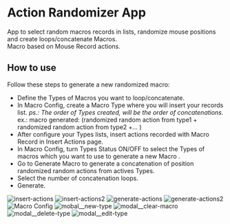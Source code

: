# Action Randomizer App
App to select random macros records in lists, randomize mouse positions and create loops/concatenate Macros.<br>
Macro based on Mouse Record actions.

## How to use

Follow these steps to generate a new randomized macro:

- Define the Types of Macros you want to loop/concatenate.<br>
- In Macro Config, create a Macro Type where you will insert your records list. _ps.: The order of Types created, will be the order of concatenations._ ex.: macro generated: (randomized random action from type1 + randomized random action from type2 +... )<br>
- After configure your Types lists, insert actions recorded with Macro Record in Insert Actions page.<br>
- In Macro Config, turn Types Status ON/OFF to select the Types of macros which you want to use to generate a new Macro .<br>
- Go to Generate Macro to generate a concatenation of position randomized random actions from actives Types. <br>
- Select the number of concatenation loops. <br>
- Generate.<br>

![insert-actions](https://user-images.githubusercontent.com/30575553/213792861-a14a44f2-d0d3-4be2-9858-4a1a734f3438.jpeg)
![insert-actions2](https://user-images.githubusercontent.com/30575553/213792863-f0095779-16fa-4e9c-801f-9592503949f0.JPG)
![generate-actions](https://user-images.githubusercontent.com/30575553/213792852-8d3cac03-9576-4d42-9692-e6d46a379cb5.jpeg)
![generate-actions2](https://user-images.githubusercontent.com/30575553/213792858-7c92e051-267c-4f08-86c3-6916e74a4094.jpeg)
![Macro Config](https://user-images.githubusercontent.com/30575553/213792871-f44b76a4-72af-4c60-889a-8471422f3047.jpeg)
![mobal__new-type](https://user-images.githubusercontent.com/30575553/213792879-21939b66-4845-4515-bec5-24128ac0aff8.jpeg)
![modal__clear-macro](https://user-images.githubusercontent.com/30575553/213792880-acffe6a1-0a70-46c8-bd9d-8a9b5942623c.jpeg)
![modal__delete-type](https://user-images.githubusercontent.com/30575553/213792882-1ed3178c-73ba-4ced-9dd2-35f0397628a5.jpeg)
![modal__edit-type](https://user-images.githubusercontent.com/30575553/213792884-8b60dbd0-3075-4a4a-911c-30efcdc8deb7.jpeg)
